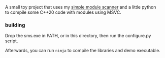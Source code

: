 A small toy project that uses my [simple module scanner](https://github.com/melak47/simple-module-scanner) and a little python to compile some C++20 code with modules using MSVC.

### building
Drop the sms.exe in PATH, or in this directory, then run the configure.py script.

Afterwards, you can run `ninja` to compile the libraries and demo executable.
